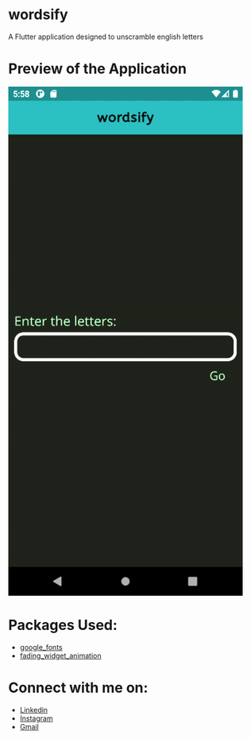 # wordsify

A Flutter application designed to unscramble english letters

# Preview of the Application

![](https://github.com/samitkapoor/wordsify/blob/main/assets/preview.gif)

# Packages Used: 

- [google_fonts](https://pub.dev/packages/google_fonts)
- [fading_widget_animation](https://pub.dev/packages/fading_widget_animation)

# Connect with me on:
- [Linkedin](https://www.linkedin.com/in/samit-kapoor/)
- [Instagram](https://www.instagram.com/im_samit/) 
- [Gmail](samitkapoor77@gmail.com)
